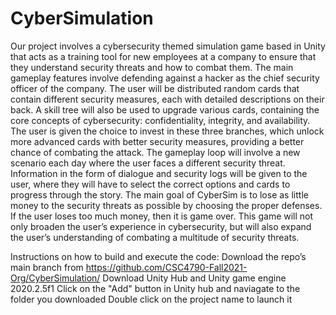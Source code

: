 # CyberSimulation

Our project involves a cybersecurity themed simulation game based in Unity that acts as a training tool for new employees at a company to ensure that they understand security threats and how to combat them. The main gameplay features involve defending against a hacker as the chief security officer of the company. The user will be distributed random cards that contain different security measures, each with detailed descriptions on their back. A skill tree will also be used to upgrade various cards, containing the core concepts of cybersecurity: confidentiality, integrity, and availability. The user is given the choice to invest in these three branches, which unlock more advanced cards with better security measures, providing a better chance of combating the attack. The gameplay loop will involve a new scenario each day where the user faces a different security threat. Information in the form of dialogue and security logs will be given to the user, where they will have to select the correct options and cards to progress through the story. The main goal of CyberSim is to lose as little money to the security threats as possible by choosing the proper defenses. If the user loses too much money, then it is game over. This game will not only broaden the user’s experience in cybersecurity, but will also expand the user’s understanding of combating a multitude of security threats.


Instructions on how to build and execute the code:
Download the repo’s main branch from https://github.com/CSC4790-Fall2021-Org/CyberSimulation/
Download Unity Hub and Unity game engine 2020.2.5f1
Click on the "Add" button in Unity hub and naviagate to the folder you downloaded
Double click on the project name to launch it

